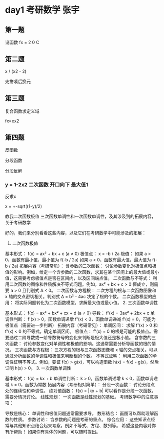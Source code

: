 # day1 考研数学 张宇

## 第一题 

设函数 fx = 2 0 C


## 第二题

x / (x2 - 2)

先拼凑后换元

## 第三题

复合函数求定义域

fx=ex2

## 第四题

反函数

分段函数

分段反解

### y = 1-2x2 二次函数 开口向下 最大值1 

反求x

x = +-sqrt((1-y)/2)




教我二次函数极值 三次函数单调性和一次函数单调性，及其涉及到的拓展内容，关于考研数学

好的，我们来分别看看这些内容，以及它们在考研数学中可能涉及的拓展：

1. 二次函数极值

基本形式： f(x) = ax² + bx + c (a ≠ 0)
极值点： x = -b / 2a
极值：
如果 a > 0，函数有最小值，最小值为 f(-b / 2a)
如果 a < 0，函数有最大值，最大值为 f(-b / 2a)
拓展内容（考研常见）：
含参数的二次函数： 讨论参数变化对极值点和极值的影响。例如，给定一个含参数的二次函数，求其在某个区间上的最大值或最小值，这需要考虑极值点是否在区间内，以及区间端点值。
二次函数与不等式： 利用二次函数的图像和性质解决不等式问题。例如，ax² + bx + c > 0 恒成立，则需要 a > 0 且判别式 Δ < 0。
二次函数与方程根： 二次方程的根与二次函数图像和 x 轴的交点密切相关。判别式 Δ = b² - 4ac 决定了根的个数。
二次函数模型的应用： 将实际问题转化为二次函数模型，求解最大值或最小值。
2. 三次函数单调性

基本形式： f(x) = ax³ + bx² + cx + d (a ≠ 0)
导数： f'(x) = 3ax² + 2bx + c
单调性判断：
f'(x) > 0，函数单调递增
f'(x) < 0，函数单调递减
f'(x) = 0，可能为极值点（需要进一步判断）
拓展内容（考研常见）：
单调区间： 求解 f'(x) > 0 和 f'(x) < 0 的不等式，确定单调区间。
极值点： f'(x) = 0 的根是可能的极值点。需要通过二阶导数或一阶导数符号的变化来判断是极大值还是极小值。
含参数的三次函数： 讨论参数变化对单调性和极值的影响。这通常需要分析导函数的根的情况。
三次函数与方程根： 三次方程的根与三次函数图像和 x 轴的交点相关。可以通过分析函数的单调性和极值来判断根的个数。
不等式证明： 利用三次函数的单调性证明不等式。例如，要证 f(x) > g(x)，可以构造函数 h(x) = f(x) - g(x)，然后证明 h(x) > 0。
3. 一次函数单调性

基本形式： f(x) = kx + b
单调性判断：
k > 0，函数单调递增
k < 0，函数单调递减
k = 0，函数为常数
拓展内容（考研相对简单）：
分段一次函数： 讨论分段点处的连续性和单调性。
绝对值函数： f(x) = |kx + b| 可以看作是分段一次函数，需要分情况讨论。
线性规划： 一次函数是线性规划的基础。
考研数学中的注意事项：

导数是核心： 单调性和极值问题通常需要求导。
数形结合： 画图可以帮助理解函数的性质。
参数讨论： 含参数的问题是考研的重点。
综合应用： 这些知识点经常与其他知识点结合起来考察，例如不等式、方程、数列等。
希望这些内容对你有所帮助！ 如果你有具体的问题，可以随时提出。